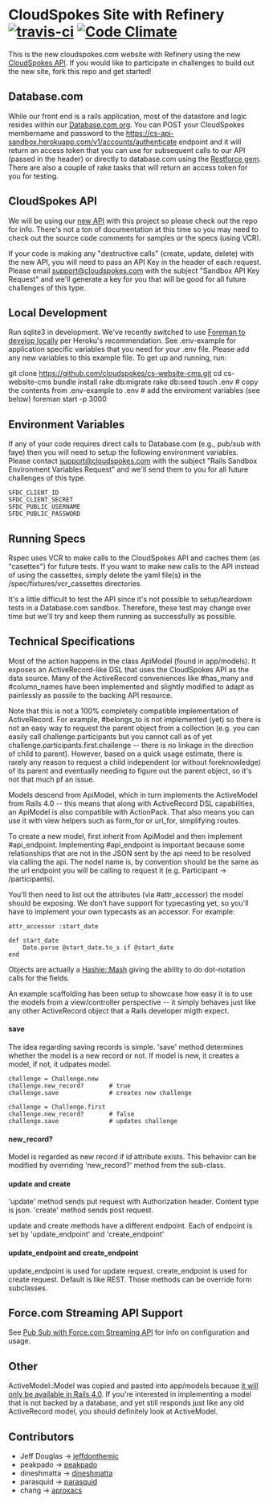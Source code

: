 # CloudSpokes Site with Refinery [![travis-ci](https://travis-ci.org/cloudspokes/cs-website-cms.png)](https://travis-ci.org/cloudspokes/cs-website-cms) [![Code Climate](https://codeclimate.com/badge.png)](https://codeclimate.com/github/cloudspokes/cs-website-cms)

This is the new cloudspokes.com website with Refinery using
the new [CloudSpokes API](https://github.com/cloudspokes/cs-api). 
If you would like to participate in challenges to build out the 
new site, fork this repo and get started!

## Database.com

While our front end is a rails application, most of the datastore and logic resides within our [Database.com org](http://database.com/). You can POST your CloudSpokes membername and password to the https://cs-api-sandbox.herokuapp.com/v1/accounts/authenticate endpoint and it will return an access token that you can use for subsequent calls to our API (passed in the header) or directly to database.com using the [Restforce gem](https://github.com/ejholmes/restforce). There are also a couple of rake tasks that will return an access token for you for testing.

## CloudSpokes API

We will be using our [new API](https://github.com/cloudspokes/cs-api) with this project so please check out the repo for info. There's not a ton of documentation at this time so you may need to check out the source code comments for samples or the specs (using VCR).

If your code is making any "destructive calls" (create, update, delete) with the new API, you will need to pass an API Key in the header of each request. Please email support@cloudspokes.com with the subject "Sandbox API Key Request" and we'll generate a key for you that will be good for all future challenges of this type.

## Local Development

Run sqlite3 in development. We've recently switched to use [Foreman to develop locally](https://devcenter.heroku.com/articles/procfile) per Heroku's recommendation. See .env-example for application specific variables that you need for your .env file. Please add any new variables to this example file. To get up and running, run:

  git clone https://github.com/cloudspokes/cs-website-cms.git
  cd cs-website-cms
	bundle install
	rake db:migrate
	rake db:seed
	touch .env
	# copy the contents from .env-example to .env
	# add the enviroment variables (see below)
	foreman start -p 3000

## Environment Variables

If any of your code requires direct calls to Database.com (e.g., pub/sub with faye) then you will need to setup the following environment variables. Please contact support@cloudspokes.com with the subject "Rails Sandbox Environment Variables Request" and we'll send them to you for all future challenges of this type.

	SFDC_CLIENT_ID
	SFDC_CLIENT_SECRET
	SFDC_PUBLIC_USERNAME
	SFDC_PUBLIC_PASSWORD	

## Running Specs

Rspec uses VCR to make calls to the CloudSpokes API and caches them (as "casettes") for future tests. If you want to make new calls to the API instead of using the cassettes, simply delete the yaml file(s) in the /spec/fixtures/vcr_cassettes directories. 

It's a little difficult to test the API since it's not possible to setup/teardown tests in a Database.com sandbox. Therefore, these test may change over time but we'll try and keep them running as successfully as possible.

## Technical Specifications

Most of the action happens in the class ApiModel (found in app/models). It exposes an ActiveRecord-like DSL that uses the CloudSpokes API as the data source. Many of the ActiveRecord conveniences like #has_many and #column_names have been implemented and slightly modified to adapt as painlessly as possile to the backing API resource.

Note that this is not a 100% completely compatible implementation of ActiveRecord. For example, #belongs_to is not implemented (yet) so there is not an easy way to request the parent object from a collection (e.g. you can easily call challenge.participants but you cannot call as of yet challenge.participants.first.challenge -- there is no linkage in the direction of child to parent). However, based on a quick usage estimate, there is rarely any reason to request a child independent (or without foreknowledge) of its parent and eventually needing to figure out the parent object, so it's not that much pf an issue.

Models descend from ApiModel, which in turn implements the ActiveModel from Rails 4.0 -- this means that along with ActiveRecord DSL capabilities, an ApiModel is also compatible with ActionPack. That also means you can use it with view helpers such as form_for or url_for, simplifying routes.

To create a new model, first inherit from ApiModel and then implement #api_endpoint. Implementing #api_endpoint is important because some relationships that are not in the JSON sent by the api need to be resolved via calling the api. The nodel name is, by convention should be the same as the url endpoint you will be calling to request it (e.g. Participant -> /participants).

You'll then need to list out the attributes (via #attr_accessor) the model should be exposing. We don't have support for typecasting yet, so you'll have to implement your own typecasts as an accessor. For example:

	attr_accessor :start_date

	def start_date
		Date.parse @start_date.to_s if @start_date
	end

Objects are actually a [Hashie::Mash](http://rdoc.info/github/intridea/hashie/Hashie/Mash) giving the ability to do dot-notation calls for the fields.

An example scaffolding has been setup to showcase how easy it is to use the models from a view/controller perspective -- it simply behaves just like any other ActiveRecord object that a Rails developer migth expect.

#### save ####

The idea regarding saving records is simple. 'save' method determines whether the model is a new record or not. If model is new, it creates a model, if not, it udpates model. 

	challenge = Challenge.new
	challenge.new_record?       # true
	challenge.save              # creates new challenge

	challenge = Challenge.first
	challenge.new_record?       # false
	challenge.save              # updates challenge

#### new_record?  ####
Model is regarded as new record if id attribute exists. This behavior can be modified by overriding 'new_record?' method from the sub-class.
  
#### update and create ####
'update' method sends put request with Authorization header. Content type is json. 'create' method sends post request. 

update and create methods have a different endpoint. Each of endpoint is set by 'update_endpoint' and 'create_endpoint'

#### update_endpoint and create_endpoint  ####
update_endpoint is used for update request. 
create_endpoint is used for create request.
Default is like REST. Those methods can be override form subclasses.

## Force.com Streaming API Support

See [Pub Sub with Force.com Streaming API](https://github.com/cloudspokes/cs-website-cms/wiki/Pub-Sub-with-Force.com-Streaming-API) for info on configuration and usage.

## Other

ActiveModel::Model was copied and pasted into app/models because [it will only be available in Rails 4.0](http://blog.plataformatec.com.br/2012/03/barebone-models-to-use-with-actionpack-in-rails-4-0/). If you're interested in implementing a model that is not backed by a database, and yet still responds just like any old ActiveRecord model, you should definitely look at ActiveModel.

## Contributors

* Jeff Douglas -> [jeffdonthemic](https://github.com/jeffdonthemic)
* peakpado -> [peakpado](https://github.com/peakpado)
* dineshmatta -> [dineshmatta](https://github.com/dineshmatta)
* parasquid -> [parasquid](https://github.com/parasquid)
* chang -> [aproxacs](https://github.com/aproxacs)
